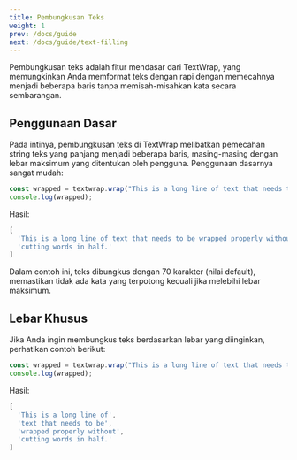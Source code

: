 ```yaml
---
title: Pembungkusan Teks
weight: 1
prev: /docs/guide
next: /docs/guide/text-filling
---
```


Pembungkusan teks adalah fitur mendasar dari TextWrap, yang memungkinkan Anda memformat teks dengan rapi dengan memecahnya menjadi beberapa baris tanpa memisah-misahkan kata secara sembarangan.

<!--more-->

## Penggunaan Dasar

Pada intinya, pembungkusan teks di TextWrap melibatkan pemecahan string teks yang panjang menjadi beberapa baris, masing-masing dengan lebar maksimum yang ditentukan oleh pengguna. Penggunaan dasarnya sangat mudah:

```javascript {filename="example.js"}
const wrapped = textwrap.wrap("This is a long line of text that needs to be wrapped properly without cutting words in half.");
console.log(wrapped);
```

Hasil:

```javascript
[
  'This is a long line of text that needs to be wrapped properly without',
  'cutting words in half.'
]
```

Dalam contoh ini, teks dibungkus dengan 70 karakter (nilai default), memastikan tidak ada kata yang terpotong kecuali jika melebihi lebar maksimum.

## Lebar Khusus

Jika Anda ingin membungkus teks berdasarkan lebar yang diinginkan, perhatikan contoh berikut:

```javascript {filename="example.js"}
const wrapped = textwrap.wrap("This is a long line of text that needs to be wrapped properly without cutting words in half.", 25);
console.log(wrapped);
```

Hasil:

```javascript
[
  'This is a long line of',
  'text that needs to be',
  'wrapped properly without',
  'cutting words in half.'
]
```
